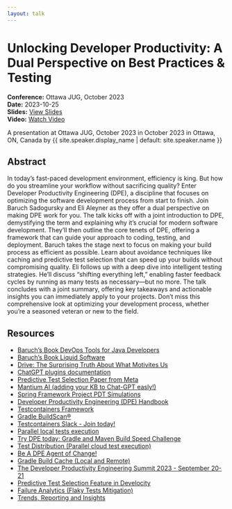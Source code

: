 ```yaml
---
layout: talk
---
```


<!-- Source: https://speaking.jbaru.ch/C8ostF/unlocking-developer-productivity-a-dual-perspective-on-best-practices-testing -->
# Unlocking Developer Productivity: A Dual Perspective on Best Practices & Testing

**Conference:** Ottawa JUG, October 2023  
**Date:** 2023-10-25  
**Slides:** [View Slides](https://drive.google.com/file/d/1n1_Qb9IKQtTlkE5apkOmDZTX5QyLQKVk/view)  
**Video:** [Watch Video](https://www.youtube.com/watch?v=oCy0MTR7CPo)  

A presentation at Ottawa JUG, October 2023 in
                    October 2023 in
                    Ottawa, ON, Canada by 
                    {{ site.speaker.display_name | default: site.speaker.name }}

## Abstract

In today’s fast-paced development environment, efficiency is king. But how do you streamline your workflow without sacrificing quality? Enter Developer Productivity Engineering (DPE), a discipline that focuses on optimizing the software development process from start to finish. Join Baruch Sadogursky and Eli Aleyner as they offer a dual perspective on making DPE work for you.
The talk kicks off with a joint introduction to DPE, demystifying the term and explaining why it’s crucial for modern software development. They’ll then outline the core tenets of DPE, offering a framework that can guide your approach to coding, testing, and deployment.
Baruch takes the stage next to focus on making your build process as efficient as possible. Learn about avoidance techniques like caching and predictive test selection that can speed up your builds without compromising quality.
Eli follows up with a deep dive into intelligent testing strategies. He’ll discuss “shifting everything left,” enabling faster feedback cycles by running as many tests as necessary—but no more.
The talk concludes with a joint summary, offering key takeaways and actionable insights you can immediately apply to your projects. Don’t miss this comprehensive look at optimizing your development process, whether you’re a seasoned veteran or new to the field.

## Resources

- [Baruch’s Book DevOps Tools for Java Developers](https://amzn.to/3OWsgTP)
- [Baruch’s Book Liquid Software](https://amzn.to/47AoDug)
- [Drive: The Surprising Truth About What Motivites Us](https://www.danpink.com/books/drive/)
- [ChatGPT plugins documentation](https://platform.openai.com/docs/plugins/introduction)
- [Predictive Test Selection Paper from Meta](https://research.facebook.com/publications/predictive-test-selection/)
- [Mantium AI (adding your KB to Chat-GPT easly!)](https://mantiumai.com/)
- [Spring Framework Project PDT Simulations](https://ge.spring.io/scans/test-selection?predictive-test-selection.view=simulator&search.timeZoneId=America%2FToronto#)
- [Developer Productivity Engineering (DPE) Handbook](https://gradle.com/developer-productivity-engineering/handbook/)
- [Testcontainers Framework](https://testcontainers.com/)
- [Gradle BuildScan®](https://scans.gradle.com/)
- [Testcontainers Slack - Join today!](https://slack.testcontainers.org/)
- [Parallel local tests execution](https://docs.gradle.org/current/userguide/performance.html#parallel_execution)
- [Try DPE today: Gradle and Maven Build Speed Challenge](https://gradle.com/gradle-and-maven-build-speed-challenge/)
- [Test Distribution (Parallel cloud test execution)](https://gradle.com/gradle-enterprise-solutions/test-distribution/)
- [Be A DPE Agent of Change!](https://gradle.influitive.com/join/00010)
- [Gradle Build Cache (Local and Remote)](https://docs.gradle.org/current/userguide/build_cache.html)
- [The Developer Productivity Engineering Summit 2023 - September 20-21](https://dpesummit.com/)
- [Predictive Test Selection Feature in Develocity](https://gradle.com/gradle-enterprise-solutions/predictive-test-selection/)
- [Failure Analytics (Flaky Tests Mitigation)](https://gradle.com/gradle-enterprise-solutions/failure-analytics/)
- [Trends, Reporting and Insights](https://gradle.com/gradle-enterprise-solutions/management-reporting-and-insights/)
